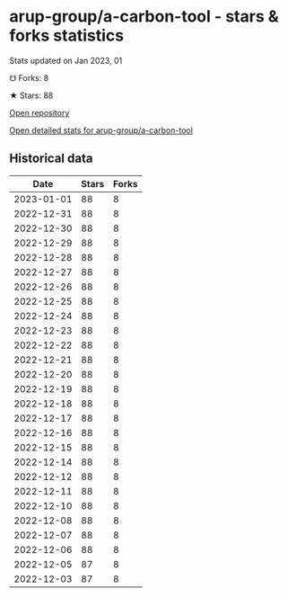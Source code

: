 # arup-group/a-carbon-tool - stars & forks statistics

Stats updated on Jan 2023, 01

☋ Forks: 8

★ Stars: 88

[Open repository](https://github.com/arup-group/a-carbon-tool)

[Open detailed stats for arup-group/a-carbon-tool](https://reviewgithub.com/rep/arup-group/a-carbon-tool)

## Historical data
| Date | Stars | Forks |
|------|-------|-------|
| 2023-01-01 | 88 | 8 | 
| 2022-12-31 | 88 | 8 | 
| 2022-12-30 | 88 | 8 | 
| 2022-12-29 | 88 | 8 | 
| 2022-12-28 | 88 | 8 | 
| 2022-12-27 | 88 | 8 | 
| 2022-12-26 | 88 | 8 | 
| 2022-12-25 | 88 | 8 | 
| 2022-12-24 | 88 | 8 | 
| 2022-12-23 | 88 | 8 | 
| 2022-12-22 | 88 | 8 | 
| 2022-12-21 | 88 | 8 | 
| 2022-12-20 | 88 | 8 | 
| 2022-12-19 | 88 | 8 | 
| 2022-12-18 | 88 | 8 | 
| 2022-12-17 | 88 | 8 | 
| 2022-12-16 | 88 | 8 | 
| 2022-12-15 | 88 | 8 | 
| 2022-12-14 | 88 | 8 | 
| 2022-12-12 | 88 | 8 | 
| 2022-12-11 | 88 | 8 | 
| 2022-12-10 | 88 | 8 | 
| 2022-12-08 | 88 | 8 | 
| 2022-12-07 | 88 | 8 | 
| 2022-12-06 | 88 | 8 | 
| 2022-12-05 | 87 | 8 | 
| 2022-12-03 | 87 | 8 | 

